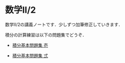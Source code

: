 # 数学II/2

数学II/2の講義ノートです．少しずつ加筆修正していきます．

積分の計算練習は以下の問題集でどうぞ．

- [積分基本問題集 壱](https://github.com/kazutsumi/Integral1)

- [積分基本問題集 弍](https://github.com/kazutsumi/Integral2)